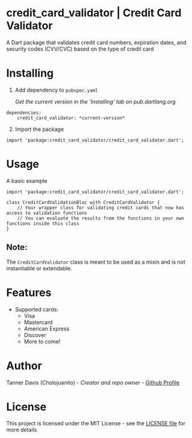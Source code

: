 # credit_card_validator | Credit Card Validator
A Dart package that validates credit card numbers, expiration dates, and security codes (CVV/CVC) based on the type of credit card

# Installing
1. Add dependency to `pubspec.yaml`

    *Get the current version in the 'Installing' tab on pub.dartlang.org*
```
dependencies:
    credit_card_validator: *current-version*
```

2. Import the package
```
import 'package:credit_card_validator/credit_card_validator.dart';
```

#  Usage
A basic example
```
import 'package:credit_card_validator/credit_card_validator.dart';

class CreditCardValidationBloc with CreditCardValidator {
    // Your wrapper class for validating credit cards that now has access to validation functions
    // You can evaluate the results from the functions in your own functions inside this class
}

```
## Note:
The `CreditCardValidator` class is meant to be used as a mixin and is not instantiable or extendable. 

# Features
* Supported cards:
  * Visa
  * Mastercard
  * American Express
  * Discover
  * More to come!


# Author
Tanner Davis (Cholojuanito) - *Creator and repo owner* - [Github Profile](https://github.com/cholojuanito)

# License
This project is licensed under the MIT License - see the [LICENSE file](LICENSE) for more details